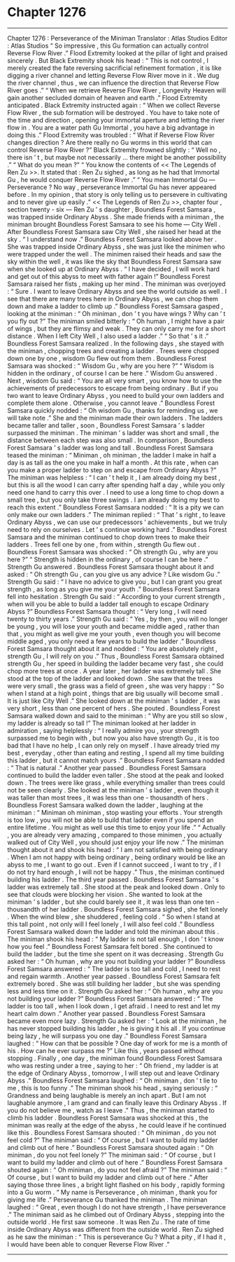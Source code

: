 
# Chapter 1276


---

Chapter 1276 : Perseverance of the Miniman
Translator :
Atlas Studios
Editor :
Atlas Studios
“ So impressive , this Gu formation can actually control Reverse Flow River .” Flood Extremity looked at the pillar of light and praised sincerely .
But Black Extremity shook his head : “ This is not control , I merely created the fate reversing sacrificial refinement formation , it is like digging a river channel and letting Reverse Flow River move in it . We dug the river channel , thus , we can influence the direction that Reverse Flow River goes .”
“ When we retrieve Reverse Flow River , Longevity Heaven will gain another secluded domain of heaven and earth .” Flood Extremity anticipated .
Black Extremity instructed again : “ When we collect Reverse Flow River , the sub formation will be destroyed . You have to take note of the time and direction , opening your immortal aperture and letting the river flow in . You are a water path Gu Immortal , you have a big advantage in doing this .”
Flood Extremity was troubled : “ What if Reverse Flow River changes direction ? Are there really no Gu worms in this world that can control Reverse Flow River ?”
Black Extremity frowned slightly : “ Well no , there isn ’ t , but maybe not necessarily … there might be another possibility .”
“ What do you mean ?”
“ You know the contents of << The Legends of Ren Zu >>. It stated that : Ren Zu sighed , as long as he had that Immortal Gu , he would conquer Reverse Flow River .”
“ You mean Immortal Gu — Perseverance ? No way , perseverance Immortal Gu has never appeared before . In my opinion , that story is only telling us to persevere in cultivating and to never give up easily .”
<< The Legends of Ren Zu >>, chapter four , section twenty - six —
Ren Zu ’ s daughter , Boundless Forest Samsara , was trapped inside Ordinary Abyss .
She made friends with a miniman , the miniman brought Boundless Forest Samsara to see his home — City Well .
After Boundless Forest Samsara saw City Well , she raised her head at the sky .
“ I understand now .” Boundless Forest Samsara looked above her .
She was trapped inside Ordinary Abyss , she was just like the minimen who were trapped under the well . The minimen raised their heads and saw the sky within the well , it was like the sky that Boundless Forest Samsara saw when she looked up at Ordinary Abyss .
“ I have decided , I will work hard and get out of this abyss to meet with father again !” Boundless Forest Samsara raised her fists , making up her mind .
The miniman was overjoyed : “ Sure . I want to leave Ordinary Abyss and see the world outside as well . I see that there are many trees here in Ordinary Abyss , we can chop them down and make a ladder to climb up .”
Boundless Forest Samsara gasped , looking at the miniman : “ Oh miniman , don ’ t you have wings ? Why can ’ t you fly out ?”
The miniman smiled bitterly : “ Oh human , I might have a pair of wings , but they are flimsy and weak . They can only carry me for a short distance . When I left City Well , I also used a ladder .”
“ So that ’ s it .” Boundless Forest Samsara realized .
In the following days , she stayed with the miniman , chopping trees and creating a ladder .
Trees were chopped down one by one , wisdom Gu flew out from them .
Boundless Forest Samsara was shocked : “ Wisdom Gu , why are you here ?”
“ Wisdom is hidden in the ordinary , of course I can be here .” Wisdom Gu answered .
Next , wisdom Gu said : “ You are all very smart , you know how to use the achievements of predecessors to escape from being ordinary . But if you two want to leave Ordinary Abyss , you need to build your own ladders and complete them alone . Otherwise , you cannot leave .”
Boundless Forest Samsara quickly nodded : “ Oh wisdom Gu , thanks for reminding us , we will take note .”
She and the miniman made their own ladders .
The ladders became taller and taller , soon , Boundless Forest Samsara ’ s ladder surpassed the miniman .
The miniman ’ s ladder was short and small , the distance between each step was also small .
In comparison , Boundless Forest Samsara ’ s ladder was long and tall .
Boundless Forest Samsara teased the miniman : “ Miniman , oh miniman , the ladder I make in half a day is as tall as the one you make in half a month . At this rate , when can you make a proper ladder to step on and escape from Ordinary Abyss ?”
The miniman was helpless : “ I can ’ t help it , I am already doing my best , but this is all the wood I can carry after spending half a day , while you only need one hand to carry this over . I need to use a long time to chop down a small tree , but you only take three swings . I am already doing my best to reach this extent .”
Boundless Forest Samsara nodded : “ It is a pity we can only make our own ladders .”
The miniman replied : “ That ’ s right , to leave Ordinary Abyss , we can use our predecessors ’ achievements , but we truly need to rely on ourselves . Let ’ s continue working hard .”
Boundless Forest Samsara and the miniman continued to chop down trees to make their ladders .
Trees fell one by one , from within , strength Gu flew out .
Boundless Forest Samsara was shocked : “ Oh strength Gu , why are you here ?”
“ Strength is hidden in the ordinary , of course I can be here .” Strength Gu answered .
Boundless Forest Samsara thought about it and asked : “ Oh strength Gu , can you give us any advice ? Like wisdom Gu .”
Strength Gu said : “ I have no advice to give you , but I can grant you great strength , as long as you give me your youth .”
Boundless Forest Samsara fell into hesitation .
Strength Gu said : “ According to your current strength , when will you be able to build a ladder tall enough to escape Ordinary Abyss ?”
Boundless Forest Samsara thought : “ Very long , I will need twenty to thirty years .”
Strength Gu said : “ Yes , by then , you will no longer be young , you will lose your youth and became middle aged , rather than that , you might as well give me your youth , even though you will become middle aged , you only need a few years to build the ladder .”
Boundless Forest Samsara thought about it and nodded : “ You are absolutely right , strength Gu , I will rely on you .”
Thus , Boundless Forest Samsara obtained strength Gu , her speed in building the ladder became very fast , she could chop more trees at once . A year later , her ladder was extremely tall .
She stood at the top of the ladder and looked down .
She saw that the trees were very small , the grass was a field of green , she was very happy : “ So when I stand at a high point , things that are big usually will become small . It is just like City Well .”
She looked down at the miniman ’ s ladder , it was very short , less than one percent of hers . She pouted .
Boundless Forest Samsara walked down and said to the miniman : “ Why are you still so slow , my ladder is already so tall !”
The miniman looked at her ladder in admiration , saying helplessly : “ I really admire you , your strength surpassed me to begin with , but now you also have strength Gu , it is too bad that I have no help , I can only rely on myself . I have already tried my best , everyday , other than eating and resting , I spend all my time building this ladder , but it cannot match yours .”
Boundless Forest Samsara nodded : “ That is natural .”
Another year passed .
Boundless Forest Samsara continued to build the ladder even taller .
She stood at the peak and looked down .
The trees were like grass , while everything smaller than trees could not be seen clearly .
She looked at the miniman ’ s ladder , even though it was taller than most trees , it was less than one - thousandth of hers .
Boundless Forest Samsara walked down the ladder , laughing at the miniman : “ Miniman oh miniman , stop wasting your efforts . Your strength is too low , you will not be able to build that ladder even if you spend an entire lifetime . You might as well use this time to enjoy your life .”
“ Actually , you are already very amazing , compared to those minimen , you actually walked out of City Well , you should just enjoy your life now .”
The miniman thought about it and shook his head : “ I am not satisfied with being ordinary . When I am not happy with being ordinary , being ordinary would be like an abyss to me , I want to go out . Even if I cannot succeed , I want to try , if I do not try hard enough , I will not be happy .”
Thus , the miniman continued building his ladder .
The third year passed .
Boundless Forest Samsara ’ s ladder was extremely tall .
She stood at the peak and looked down .
Only to see that clouds were blocking her vision .
She wanted to look at the miniman ’ s ladder , but she could barely see it , it was less than one ten - thousandth of her ladder .
Boundless Forest Samsara sighed , she felt lonely .
When the wind blew , she shuddered , feeling cold .
“ So when I stand at this tall point , not only will I feel lonely , I will also feel cold .” Boundless Forest Samsara walked down the ladder and told the miniman about this .
The miniman shook his head : “ My ladder is not tall enough , I don ’ t know how you feel .”
Boundless Forest Samsara felt bored .
She continued to build the ladder , but the time she spent on it was decreasing .
Strength Gu asked her : “ Oh human , why are you not building your ladder ?”
Boundless Forest Samsara answered : “ The ladder is too tall and cold , I need to rest and regain warmth .
Another year passed .
Boundless Forest Samsara felt extremely bored .
She was still building her ladder , but she was spending less and less time on it .
Strength Gu asked her : “ Oh human , why are you not building your ladder ?”
Boundless Forest Samsara answered : “ The ladder is too tall , when I look down , I get afraid . I need to rest and let my heart calm down .”
Another year passed .
Boundless Forest Samsara became even more lazy .
Strength Gu asked her : “ Look at the miniman , he has never stopped building his ladder , he is giving it his all . If you continue being lazy , he will surpass you one day .”
Boundless Forest Samsara laughed : “ How can that be possible ? One day of work for me is a month of his . How can he ever surpass me ?”
Like this , years passed without stopping .
Finally , one day , the miniman found Boundless Forest Samsara who was resting under a tree , saying to her : “ Oh friend , my ladder is at the edge of Ordinary Abyss , tomorrow , I will step out and leave Ordinary Abyss .”
Boundless Forest Samsara laughed : “ Oh miniman , don ’ t lie to me , this is too funny .”
The miniman shook his head , saying seriously : “ Grandness and being laughable is merely an inch apart . But I am not laughable anymore , I am grand and can finally leave this Ordinary Abyss . If you do not believe me , watch as I leave .”
Thus , the miniman started to climb his ladder .
Boundless Forest Samsara was shocked at this , the miniman was really at the edge of the abyss , he could leave if he continued like this .
Boundless Forest Samsara shouted : “ Oh miniman , do you not feel cold ?”
The miniman said : “ Of course , but I want to build my ladder and climb out of here .”
Boundless Forest Samsara shouted again : “ Oh miniman , do you not feel lonely ?”
The miniman said : “ Of course , but I want to build my ladder and climb out of here .”
Boundless Forest Samsara shouted again : “ Oh miniman , do you not feel afraid ?”
The miniman said : “ Of course , but I want to build my ladder and climb out of here .”
After saying those three lines , a bright light flashed on his body , rapidly forming into a Gu worm .
“ My name is Perseverance , oh miniman , thank you for giving me life .” Perseverance Gu thanked the miniman .
The miniman laughed : “ Great , even though I do not have strength , I have perseverance .”
The miniman said as he climbed out of Ordinary Abyss , stepping into the outside world .
He first saw someone .
It was Ren Zu .
The rate of time inside Ordinary Abyss was different from the outside world .
Ren Zu sighed as he saw the miniman : “ This is perseverance Gu ? What a pity , if I had it , I would have been able to conquer Reverse Flow River .”

---

